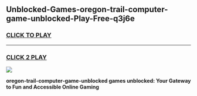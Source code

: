 
## Unblocked-Games-oregon-trail-computer-game-unblocked-Play-Free-q3j6e
<h3>
<a href="https://premium76.site?title=oregon-trail-computer-game-unblocked&ref=20M">CLICK TO PLAY</a></h3>
<hr>

<h3>
<a href="https://premium76.site?title=oregon-trail-computer-game-unblocked&ref=20M">CLICK 2 PLAY</a>
  
</h3>

<a href="https://premium76.site?title=oregon-trail-computer-game-unblocked&ref=19M"><img src="https://clearcache.store/games.png"></a>


**oregon-trail-computer-game-unblocked games unblocked: Your Gateway to Fun and Accessible Online Gaming**
